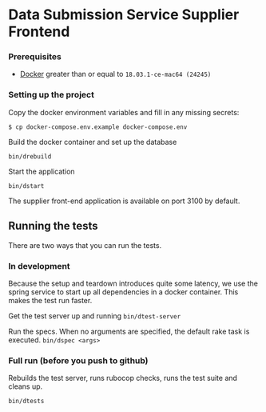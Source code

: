 # Data Submission Service Supplier Frontend

### Prerequisites
 - [Docker](https://docs.docker.com/docker-for-mac) greater than or equal to `18.03.1-ce-mac64 (24245)`

### Setting up the project

Copy the docker environment variables and fill in any missing secrets:

```
$ cp docker-compose.env.example docker-compose.env
```

Build the docker container and set up the database

`bin/drebuild`

Start the application

`bin/dstart`

The supplier front-end application is available on port 3100 by default.

## Running the tests

There are two ways that you can run the tests.

### In development

Because the setup and teardown introduces quite some latency, we use the spring service to
start up all dependencies in a docker container. This makes the test run faster.

Get the test server up and running
`bin/dtest-server`

Run the specs. When no arguments are specified, the default rake task is executed.
`bin/dspec <args>`

### Full run (before you push to github)

Rebuilds the test server, runs rubocop checks, runs the test suite and cleans up.

`bin/dtests`

